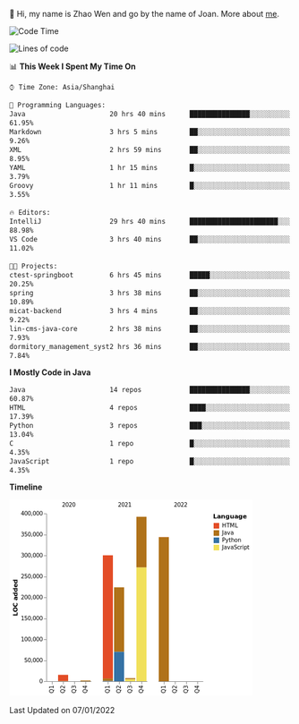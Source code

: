 :wave: Hi, my name is Zhao Wen and go by the name of Joan.
More about  [me](https://sumry.me/ybqdren).





<!--START_SECTION:waka-->
![Code Time](http://img.shields.io/badge/Code%20Time-78%20hrs%2041%20mins-blue)

![Lines of code](https://img.shields.io/badge/From%20Hello%20World%20I%27ve%20Written-1%20Million%20lines%20of%20code-blue)

📊 **This Week I Spent My Time On** 

```text
⌚︎ Time Zone: Asia/Shanghai

💬 Programming Languages: 
Java                     20 hrs 40 mins      ███████████████░░░░░░░░░░   61.95% 
Markdown                 3 hrs 5 mins        ██░░░░░░░░░░░░░░░░░░░░░░░   9.26% 
XML                      2 hrs 59 mins       ██░░░░░░░░░░░░░░░░░░░░░░░   8.95% 
YAML                     1 hr 15 mins        █░░░░░░░░░░░░░░░░░░░░░░░░   3.79% 
Groovy                   1 hr 11 mins        █░░░░░░░░░░░░░░░░░░░░░░░░   3.55%

🔥 Editors: 
IntelliJ                 29 hrs 40 mins      ██████████████████████░░░   88.98% 
VS Code                  3 hrs 40 mins       ██░░░░░░░░░░░░░░░░░░░░░░░   11.02%

🐱‍💻 Projects: 
ctest-springboot         6 hrs 45 mins       █████░░░░░░░░░░░░░░░░░░░░   20.25% 
spring                   3 hrs 38 mins       ██░░░░░░░░░░░░░░░░░░░░░░░   10.89% 
micat-backend            3 hrs 4 mins        ██░░░░░░░░░░░░░░░░░░░░░░░   9.22% 
lin-cms-java-core        2 hrs 38 mins       ██░░░░░░░░░░░░░░░░░░░░░░░   7.93% 
dormitory_management_syst2 hrs 36 mins       ██░░░░░░░░░░░░░░░░░░░░░░░   7.84%

```

**I Mostly Code in Java** 

```text
Java                     14 repos            ███████████████░░░░░░░░░░   60.87% 
HTML                     4 repos             ████░░░░░░░░░░░░░░░░░░░░░   17.39% 
Python                   3 repos             ███░░░░░░░░░░░░░░░░░░░░░░   13.04% 
C                        1 repo              █░░░░░░░░░░░░░░░░░░░░░░░░   4.35% 
JavaScript               1 repo              █░░░░░░░░░░░░░░░░░░░░░░░░   4.35%

```


**Timeline**

![Chart not found](https://raw.githubusercontent.com/ybqdren/ybqdren/main/charts/bar_graph.png) 


 Last Updated on 07/01/2022
<!--END_SECTION:waka-->

